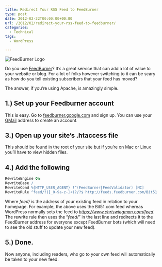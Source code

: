```yaml
---
title: Redirect Your RSS Feed to FeedBurner
type: post
date: 2012-02-22T00:00:00+00:00
url: /2012/02/redirect-your-rss-feed-to-feedburner/
categories:
  - Technical
tags:
  - WordPress

---
```


![FeedBurner Logo](/images/2012/02/feedburner.png)

Do you use [FeedBurner](http://feedburner.google.com/)? It’s a great service that can add a lot of value to your website or blog. For a lot of folks however switching to it can be scary as how do you tell existing subscribers that your feed has moved?

The answer, if you’re using Apache, is amazingly simple.

## 1.) Set up your Feedburner account

This is easy. Go to [feedburner.google.com](http://feedburner.google.com/) and sign up. You can use your [GMail](http://gmail.com) address to create an account.

## 3.) Open up your site’s .htaccess file

This should be found in the root of your site but if you’re on Mac or Linux you’ll have to view hidden files.

## 4.) Add the following

``` apache
RewriteEngine On
RewriteBase /
RewriteCond %{HTTP_USER_AGENT} !^(FeedBurner|FeedValidator) [NC]
RewriteRule ^feed/?([_0-9a-z-]+)?/?$ http://feeds.feedburner.com/Bit51 [R=301,NC,L]
```

Where _feed/_ is the address of your existing feed in relation to your homepage. For example, the above uses the Bit51.com feed whereas WordPress normally sets the feed to _https://www.chriswiegman.com/feed_. The rewrite rule then uses the “_feed/_” in the last line and redirects it to the FeedBurner address for everyone except FeedBurner bots (which will need to see the old stuff to update your new feed).

## 5.) Done.

Now anyone, including readers, who go to your own feed will automatically be taken to your new feed.